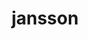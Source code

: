 ---
title: "jansson"
layout: cache
categories: [package, v0.18.1]
meta: {"versions": ["2.13.1"], "compilers": ["gcc@=7.3.1", "gcc@=7.5.0"], "oss": ["amzn2", "ubuntu18.04"], "platforms": ["linux"], "targets": ["aarch64", "graviton2", "x86_64", "x86_64_v3", "x86_64_v4"], "stacks": ["aws-isc", "aws-isc-aarch64", "e4s", "radiuss", "root"], "num_specs": 5, "num_specs_by_stack": {"root": 5, "e4s": 1, "radiuss": 1, "aws-isc": 2, "aws-isc-aarch64": 2}}
spec_details: [{"hash": "qkirqsh6gqtasbh3wmp3alz6r6iyprug", "compiler": "gcc@=7.5.0", "versions": ["2.13.1"], "os": "ubuntu18.04", "platform": "linux", "target": "x86_64", "variants": ["build_type=RelWithDebInfo", "~ipo", "+shared"], "stacks": ["root", "e4s", "radiuss"], "size": "-", "tarball": "https://binaries.spack.io/releases/v0.18.1/build_cache/linux-ubuntu18.04-x86_64/gcc-7.5.0/jansson-2.13.1/linux-ubuntu18.04-x86_64-gcc-7.5.0-jansson-2.13.1-qkirqsh6gqtasbh3wmp3alz6r6iyprug.spack"}, {"hash": "3zzkxxwkzbqhlp7bjuvksiulyfbc7uuo", "compiler": "gcc@=7.3.1", "versions": ["2.13.1"], "os": "amzn2", "platform": "linux", "target": "x86_64_v3", "variants": ["build_type=RelWithDebInfo", "~ipo", "+shared"], "stacks": ["aws-isc", "root"], "size": "-", "tarball": "https://binaries.spack.io/releases/v0.18.1/build_cache/linux-amzn2-x86_64_v3/gcc-7.3.1/jansson-2.13.1/linux-amzn2-x86_64_v3-gcc-7.3.1-jansson-2.13.1-3zzkxxwkzbqhlp7bjuvksiulyfbc7uuo.spack"}, {"hash": "wifnzvwdjlrrsvps4ishcjq5rc5ji33r", "compiler": "gcc@=7.3.1", "versions": ["2.13.1"], "os": "amzn2", "platform": "linux", "target": "aarch64", "variants": ["build_type=RelWithDebInfo", "~ipo", "+shared"], "stacks": ["root", "aws-isc-aarch64"], "size": "-", "tarball": "https://binaries.spack.io/releases/v0.18.1/build_cache/linux-amzn2-aarch64/gcc-7.3.1/jansson-2.13.1/linux-amzn2-aarch64-gcc-7.3.1-jansson-2.13.1-wifnzvwdjlrrsvps4ishcjq5rc5ji33r.spack"}, {"hash": "yxs7kyds25jdzf44bgpuxtrocqqeaeed", "compiler": "gcc@=7.3.1", "versions": ["2.13.1"], "os": "amzn2", "platform": "linux", "target": "x86_64_v4", "variants": ["build_type=RelWithDebInfo", "~ipo", "+shared"], "stacks": ["aws-isc", "root"], "size": "-", "tarball": "https://binaries.spack.io/releases/v0.18.1/build_cache/linux-amzn2-x86_64_v4/gcc-7.3.1/jansson-2.13.1/linux-amzn2-x86_64_v4-gcc-7.3.1-jansson-2.13.1-yxs7kyds25jdzf44bgpuxtrocqqeaeed.spack"}, {"hash": "6bgpnninyjiyz4t6fcubiddwnxfz2rtq", "compiler": "gcc@=7.3.1", "versions": ["2.13.1"], "os": "amzn2", "platform": "linux", "target": "graviton2", "variants": ["build_type=RelWithDebInfo", "~ipo", "+shared"], "stacks": ["root", "aws-isc-aarch64"], "size": "-", "tarball": "https://binaries.spack.io/releases/v0.18.1/build_cache/linux-amzn2-graviton2/gcc-7.3.1/jansson-2.13.1/linux-amzn2-graviton2-gcc-7.3.1-jansson-2.13.1-6bgpnninyjiyz4t6fcubiddwnxfz2rtq.spack"}]
---